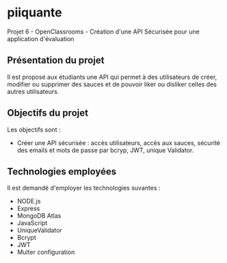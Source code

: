 # piiquante
Projet 6 - OpenClassrooms - Création d'une API Sécurisée pour une application d'évaluation

## Présentation du projet

Il est proposé aux étudiants une API qui permet à des utilisateurs de créer, modifier ou supprimer des sauces et de pouvoir liker ou disliker celles des autres utilisateurs.

## Objectifs du projet

Les objectifs sont :

- Créer une API sécurisée : accès utilisateurs, accès aux sauces, sécurité des emails et mots de passe par bcryp, JWT, unique Validator.

## Technologies employées

Il est demandé d'employer les technologies suvantes :

- NODE.js
- Express
- MongoDB Atlas
- JavaScript
- UniqueValidator
- Bcrypt
- JWT
- Multer configuration